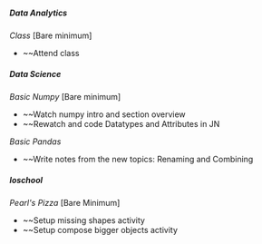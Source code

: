 ##### **Data Analytics**
*Class*
[Bare minimum]
* ~~Attend class


##### **Data Science**
*Basic Numpy*
[Bare minimum]
* ~~Watch numpy intro and section overview
* ~~Rewatch and code Datatypes and Attributes in JN

*Basic Pandas*
* ~~Write notes from the new topics: Renaming and Combining

##### **Ioschool**
*Pearl's Pizza*
[Bare Minimum]
* ~~Setup missing shapes activity
* ~~Setup compose bigger objects activity
